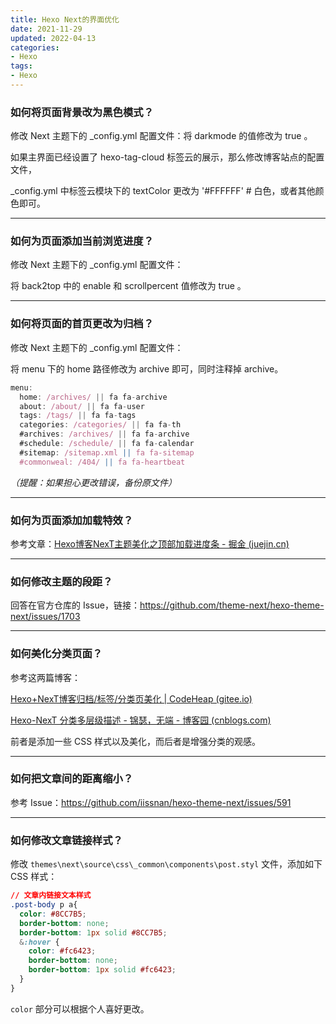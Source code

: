 ```yaml
---
title: Hexo Next的界面优化
date: 2021-11-29
updated: 2022-04-13
categories:
- Hexo
tags:
- Hexo
---
```


<escape><!--more--></escape>

### 如何将页面背景改为黑色模式？

修改 Next 主题下的 _config.yml 配置文件：将 darkmode 的值修改为 true 。

如果主界面已经设置了 hexo-tag-cloud 标签云的展示，那么修改博客站点的配置文件，

_config.yml 中标签云模块下的 textColor 更改为 '#FFFFFF' # 白色，或者其他颜色即可。

----

### 如何为页面添加当前浏览进度？

修改 Next 主题下的 _config.yml 配置文件：

将 back2top 中的 enable 和 scrollpercent 值修改为 true 。

---

### 如何将页面的首页更改为归档？

修改 Next 主题下的 _config.yml 配置文件：

将 menu 下的 home 路径修改为 archive 即可，同时注释掉 archive。

```javascript
menu:
  home: /archives/ || fa fa-archive
  about: /about/ || fa fa-user
  tags: /tags/ || fa fa-tags
  categories: /categories/ || fa fa-th
  #archives: /archives/ || fa fa-archive
  #schedule: /schedule/ || fa fa-calendar
  #sitemap: /sitemap.xml || fa fa-sitemap
  #commonweal: /404/ || fa fa-heartbeat
```

*（提醒：如果担心更改错误，备份原文件）*

---

### 如何为页面添加加载特效？

参考文章：<a>[Hexo博客NexT主题美化之顶部加载进度条 - 掘金 (juejin.cn)](https://juejin.cn/post/6844903789946896398)</a>

---

### 如何修改主题的段距？

回答在官方仓库的 Issue，链接：https://github.com/theme-next/hexo-theme-next/issues/1703

----

### 如何美化分类页面？

参考这两篇博客：

[Hexo+NexT博客归档/标签/分类页美化 | CodeHeap (gitee.io)](https://jrbcode.gitee.io/posts/be9758cd.html)

[Hexo-NexT 分类多层级描述 - 锦瑟，无端 - 博客园 (cnblogs.com)](https://www.cnblogs.com/cscshi/p/15196122.html)

前者是添加一些 CSS 样式以及美化，而后者是增强分类的观感。

---

### 如何把文章间的距离缩小？

参考 Issue：https://github.com/iissnan/hexo-theme-next/issues/591

----

### 如何修改文章链接样式？

修改 `themes\next\source\css\_common\components\post.styl` 文件，添加如下 CSS 样式：

```css
// 文章内链接文本样式
.post-body p a{
  color: #8CC7B5;
  border-bottom: none;
  border-bottom: 1px solid #8CC7B5;
  &:hover {
    color: #fc6423;
    border-bottom: none;
    border-bottom: 1px solid #fc6423;
  }
}
```

`color` 部分可以根据个人喜好更改。
